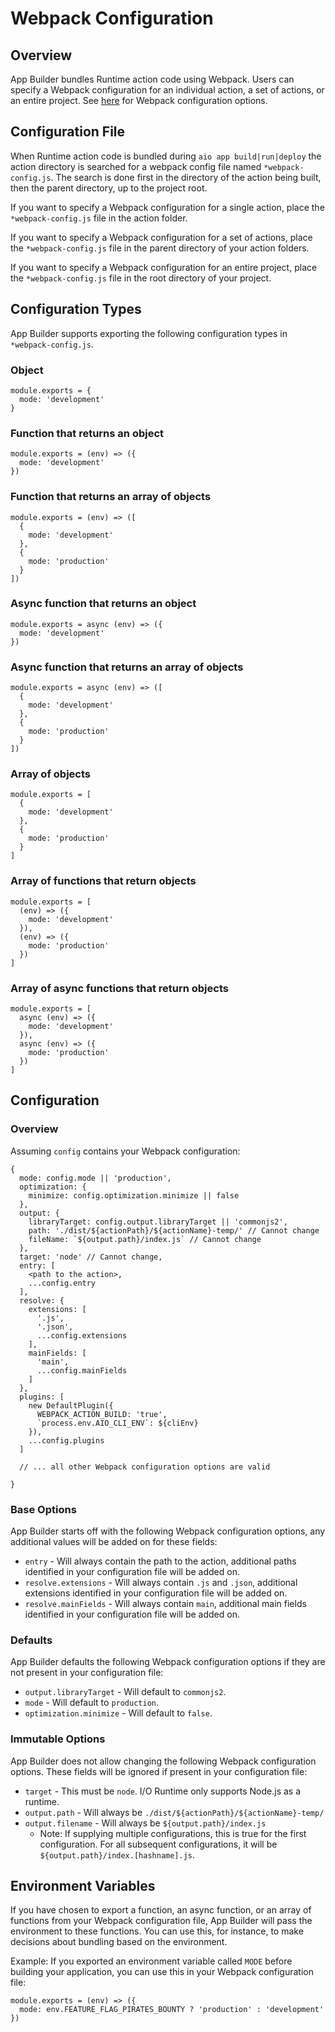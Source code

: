 # Webpack Configuration 

## Overview

App Builder bundles Runtime action code using Webpack. Users can specify a Webpack configuration for an individual action, a set of actions, 
or an entire project. See [here](https://webpack.js.org/configuration/#options) for Webpack configuration options. 

## Configuration File 

When Runtime action code is bundled during `aio app build|run|deploy` the action directory is searched for a webpack config file named `*webpack-config.js`. The search is done first in the directory of the action being built, then the parent directory, up to the project root.

If you want to specify a Webpack configuration for a single action, place the `*webpack-config.js` file in the action folder. 

If you want to specify a Webpack configuration for a set of actions, place the `*webpack-config.js` file in the parent directory of your action
folders. 

If you want to specify a Webpack configuration for an entire project, place the `*webpack-config.js` file in the root directory of your project. 

## Configuration Types

App Builder supports exporting the following configuration types in `*webpack-config.js`. 

### Object
  ```
  module.exports = { 
    mode: 'development' 
  }
  ```
  
### Function that returns an object
  ```
  module.exports = (env) => ({
    mode: 'development'
  })
  ```
  
### Function that returns an array of objects
  ```
  module.exports = (env) => ([
    {
      mode: 'development' 
    },
    {
      mode: 'production'
    }
  ])
  ```
  
### Async function that returns an object
  ```
  module.exports = async (env) => ({
    mode: 'development'
  })
  ```
  
### Async function that returns an array of objects
  ```
  module.exports = async (env) => ([
    {
      mode: 'development' 
    },
    {
      mode: 'production'
    }
  ])
  ```
### Array of objects
  ```
  module.exports = [
    {
      mode: 'development'
    },
    {
      mode: 'production'
    }
  ]
  ```
  
### Array of functions that return objects
  ```
  module.exports = [
    (env) => ({
      mode: 'development'
    }),
    (env) => ({
      mode: 'production'
    })
  ]
  ```
  
### Array of async functions that return objects
  ```
  module.exports = [
    async (env) => ({
      mode: 'development'
    }),
    async (env) => ({
      mode: 'production'
    })
  ]
  ```
 
## Configuration

### Overview

Assuming `config` contains your Webpack configuration: 

```
{
  mode: config.mode || 'production', 
  optimization: {
    minimize: config.optimization.minimize || false
  },
  output: { 
    libraryTarget: config.output.libraryTarget || 'commonjs2',
    path: './dist/${actionPath}/${actionName}-temp/' // Cannot change 
    fileName: `${output.path}/index.js` // Cannot change 
  },
  target: 'node' // Cannot change,
  entry: [
    <path to the action>, 
    ...config.entry
  ],
  resolve: { 
    extensions: [
      '.js', 
      '.json', 
      ...config.extensions
    ],
    mainFields: [ 
      'main',
      ...config.mainFields
    ]
  },
  plugins: [
    new DefaultPlugin({
      WEBPACK_ACTION_BUILD: 'true', 
      `process.env.AIO_CLI_ENV`: ${cliEnv}
    }),
    ...config.plugins
  ]
  
  // ... all other Webpack configuration options are valid

}
```

### Base Options 

App Builder starts off with the following Webpack configuration options, any additional values will be added on for these fields: 

* `entry` - Will always contain the path to the action, additional paths identified in your configuration file will be added on.
* `resolve.extensions` - Will always contain `.js` and `.json`, additional extensions identified in your configuration file will be added on.
* `resolve.mainFields` - Will always contain `main`, additional main fields identified in your configuration file will be added on.
   
### Defaults 

App Builder defaults the following Webpack configuration options if they are not present in your configuration file: 

* `output.libraryTarget` - Will default to `commonjs2`.
* `mode` - Will default to `production`. 
* `optimization.minimize` - Will default to `false`.

### Immutable Options 

App Builder does not allow changing the following Webpack configuration options. These fields will be ignored if present in your configuration file: 

* `target` - This must be `node`. I/O Runtime only supports Node.js as a runtime. 
* `output.path` - Will always be `./dist/${actionPath}/${actionName}-temp/`
* `output.filename` - Will always be `${output.path}/index.js`
  * Note: If supplying multiple configurations, this is true for the first configuration. For all subsequent configurations, it will be 
    `${output.path}/index.[hashname].js`.  
    
## Environment Variables 

If you have chosen to export a function, an async function, or an array of functions from your Webpack configuration file, App Builder will pass the environment to these functions. You can use this, for instance, to make decisions about bundling based on the environment. 

Example: If you exported an environment variable called `MODE` before building your application, you can use this in your Webpack configuration file: 

```
module.exports = (env) => ({
  mode: env.FEATURE_FLAG_PIRATES_BOUNTY ? 'production' : 'development'
})
```
